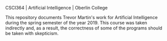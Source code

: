 CSCI364 | Artificial Intelligence | Oberlin College

This repository documents Trevor Martin's work for Artificial Intelligence during the spring semester of the year 2019. This course was taken indirectly and, as a result, the correctness of some of the programs should be taken with skepticism. 
